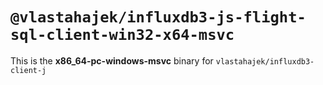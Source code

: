 # `@vlastahajek/influxdb3-js-flight-sql-client-win32-x64-msvc`

This is the **x86_64-pc-windows-msvc** binary for `vlastahajek/influxdb3-client-j`
